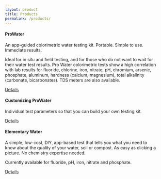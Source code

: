 ```yaml
---
layout: product
title: Products
permalink: /products/
---
```


<h4>ProWater</h2>

An app-guided colorimetric water testing kit.
Portable.
Simple to use.
Immediate results.

Ideal for in situ and field testing, and for those who do not want to wait for their water test results. Pro Water colorimetric tests show a high correlation with lab results for fluoride, chlorine, iron, nitrate, pH, chromium, arsenic, phosphate, aluminum, hardness (calcium, magnesium), total alkalinity (carbonate, bicarbonates). TDS meters are also available.


<a class="btn btn-primary" href="{{ site.baseurl }}products/drinking_water">Details</a>



<h4>Customizing ProWater</h4>

Individual test parameters so that you can build your own testing kit.

<a class="btn btn-primary" href="{{ site.baseurl }}products/drinking_water">Details</a>



<h4>Elementary Water</h4>

A simple, low-cost, DIY, app-based test that tells you what you need to know about the quality of your water, soil or compost. As easy as clicking a picture.
No chemistry expertise needed.

Currently available for fluoride, pH, iron, nitrate and phosphate.

<a class="btn btn-primary" href="{{ site.baseurl }}products/drinking_water">Details</a>


